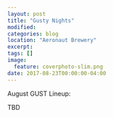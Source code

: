 ```yaml
---
layout: post
title: "Gusty Nights"
modified:
categories: blog
location: "Aeronaut Brewery"
excerpt:
tags: []
image:
  feature: coverphoto-slim.png
date: 2017-08-23T00:00:00-04:00
---
```


August GUST Lineup: 

TBD
